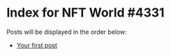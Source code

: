 # Index for NFT World #4331
Posts will be displayed in the order below:

- [Your first post](./001-first.md)

